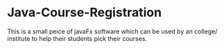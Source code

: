 # Java-Course-Registration
This is a small peice of javaFx software which can be used by an college/ institute to help their students pick their courses.
